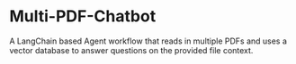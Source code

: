 # Multi-PDF-Chatbot

A LangChain based Agent workflow that reads in multiple PDFs and uses a vector database to answer questions on the provided file context.
